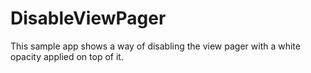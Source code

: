 # DisableViewPager
This sample app shows a way of disabling the view pager with a white opacity applied on top of it.
